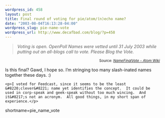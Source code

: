 ```yaml
--- 
wordpress_id: 458
layout: post
title: Final round of voting for pie/atom/(n)echo name?
date: "2003-08-04T16:13:28-04:00"
wordpress_slug: pie-name-vote
wordpress_url: http://www.decafbad.com/blog/?p=458
---
```

<blockquote cite="http://www.intertwingly.net/wiki/pie/NameFinalVote"><i>Voting is open.  OpenPoll  Names were vetted until 31 July 2003 while putting out an all-blogs call to vote. Please Blog the Vote.</i></blockquote><div class="credit" align="right"><small>Source: <cite><a href="http://www.intertwingly.net/wiki/pie/NameFinalVote">NameFinalVote - Atom Wiki</a></cite></small></div>	<p>Is this final?  Gawd, I hope so.  I&#8217;m stringing too many slash-inated names together these days.  :)</p>

	<p>I voted for Feedcast, since it seems to be the least &#8220;clever&#8221; name yet identifies the concept.  It could be used in corp-speak and geek-speak without too much wincing.  And it&#8217;s not an acronym.  All good things, in my short span of experience.</p>
<!--more-->
shortname=pie_name_vote
